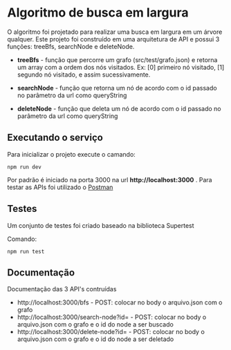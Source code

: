 # Algoritmo de busca em largura

O algoritmo foi projetado para realizar uma busca em largura em um árvore qualquer. Este projeto foi construído em uma arquitetura de API e possui 3 funções: treeBfs, searchNode e deleteNode.

* **treeBfs** - função que percorre um grafo (src/test/grafo.json) e retorna um array com a ordem dos nós visitados. Ex: [0] primeiro nó visitado, [1] segundo nó visitado, e assim sucessivamente. 

* **searchNode** - função que retorna um nó de acordo com o id passado no parâmetro da url como queryString

* **deleteNode** - função que deleta um nó de acordo com o id passado no parâmetro da url como queryString

## Executando o serviço

Para inicializar o projeto execute o camando:

```
npm run dev
```

Por padrão é iniciado na porta 3000 na url **http://localhost:3000** . Para testar as APIs foi utilizado o [Postman](https://www.getpostman.com/)

## Testes

Um conjunto de testes foi criado baseado na biblioteca Supertest

Comando:

```
npm run test
```

## Documentação

Documentação das 3 API's contruídas

* http://localhost:3000/bfs - POST: colocar no body o arquivo.json com o grafo
* http://localhost:3000/search-node?id= - POST: colocar no body o arquivo.json com o grafo e o id do node a ser buscado
* http://localhost:3000/delete-node?id= - POST: colocar no body o arquivo.json com o grafo e o id do node a ser deletado
